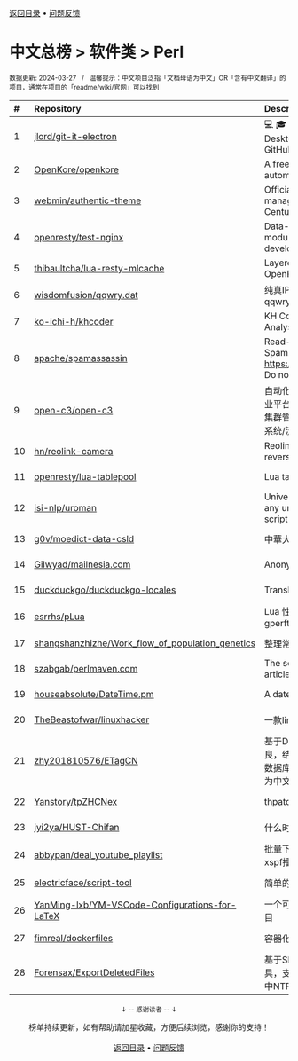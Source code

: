 <a href="https://gitee.com/GrowingGit/GitHub-Chinese-Top-Charts#github中文排行榜">返回目录</a> • <a href="/content/docs/feedback.md">问题反馈</a>

# 中文总榜 > 软件类 > Perl
<sub>数据更新: 2024-03-27&nbsp;&nbsp;&nbsp;/&nbsp;&nbsp;&nbsp;温馨提示：中文项目泛指「文档母语为中文」OR「含有中文翻译」的项目，通常在项目的「readme/wiki/官网」可以找到</sub>

|#|Repository|Description|Stars|Updated|
|:-|:-|:-|:-|:-|
|1|[jlord/git-it-electron](https://github.com/jlord/git-it-electron)|:computer: :mortar_board: Git-it is a (Mac, Win, Linux) Desktop App for Learning Git and GitHub|4566|2024-02-11|
|2|[OpenKore/openkore](https://github.com/OpenKore/openkore)|A free/open source client and automation tool for Ragnarok Online|1244|2024-02-12|
|3|[webmin/authentic-theme](https://github.com/webmin/authentic-theme)|Official theme for the best server management panel of the 21st Century|940|2024-03-26|
|4|[openresty/test-nginx](https://github.com/openresty/test-nginx)|Data-driven test scaffold for Nginx C module and OpenResty Lua library development|430|2024-03-20|
|5|[thibaultcha/lua-resty-mlcache](https://github.com/thibaultcha/lua-resty-mlcache)|Layered caching library for OpenResty|387|2024-02-09|
|6|[wisdomfusion/qqwry.dat](https://github.com/wisdomfusion/qqwry.dat)|纯真IP地址数据库镜像，mirror of qqwry.dat|380|2023-12-03|
|7|[ko-ichi-h/khcoder](https://github.com/ko-ichi-h/khcoder)|KH Coder: for Quantitative Content Analysis or Text Mining|301|2024-03-22|
|8|[apache/spamassassin](https://github.com/apache/spamassassin)|Read-only mirror of Apache SpamAssassin. Submit patches to https://bz.apache.org/SpamAssassin/. Do not send pull requests|274|2024-03-26|
|9|[open-c3/open-c3](https://github.com/open-c3/open-c3)|自动化运维平台/CICD系统/发布系统/作业平台/监控系统/云监控/故障自愈/K8S集群管理/CMDB/公有云资源管理/工单系统/流程系统/成本优化|223|2024-03-25|
|10|[hn/reolink-camera](https://github.com/hn/reolink-camera)|Reolink RLC-410-5MP IP camera reverse engineered technical details|135|2024-02-11|
|11|[openresty/lua-tablepool](https://github.com/openresty/lua-tablepool)|Lua table recycling pools for LuaJIT|111|2023-11-23|
|12|[isi-nlp/uroman](https://github.com/isi-nlp/uroman)|Universal Romanizer that can convert any unicode script to roman (latin) script|109|2024-03-19|
|13|[g0v/moedict-data-csld](https://github.com/g0v/moedict-data-csld)|中華大辭典|102|2023-11-08|
|14|[Gilwyad/mailnesia.com](https://github.com/Gilwyad/mailnesia.com)|Anonymous Email in Seconds|99|2024-03-21|
|15|[duckduckgo/duckduckgo-locales](https://github.com/duckduckgo/duckduckgo-locales)|Translation files for duckduckgo.com|93|2024-03-18|
|16|[esrrhs/pLua](https://github.com/esrrhs/pLua)|Lua 性能分析工具 Lua profiler tool like gperftools|82|2024-03-12|
|17|[shangshanzhizhe/Work_flow_of_population_genetics](https://github.com/shangshanzhizhe/Work_flow_of_population_genetics)|整理常用的群体遗传学分析流程和脚本|71|2024-03-14|
|18|[szabgab/perlmaven.com](https://github.com/szabgab/perlmaven.com)|The source files of the Perl Maven articles|66|2024-03-26|
|19|[houseabsolute/DateTime.pm](https://github.com/houseabsolute/DateTime.pm)|A date and time object for Perl|46|2023-11-06|
|20|[TheBeastofwar/linuxhacker](https://github.com/TheBeastofwar/linuxhacker)|一款linux 内网渗透辅助工具|40|2024-01-31|
|21|[zhy201810576/ETagCN](https://github.com/zhy201810576/ETagCN)|基于Difegue编写的E-Hentai插件进行改良，结合EhTagTranslation项目提供的数据库转换来自E-Hentai上的英文标签为中文标签。|40|2024-03-03|
|22|[Yanstory/tpZHCNex](https://github.com/Yanstory/tpZHCNex)|thpatch zh-hans extra patches (Beta)|18|2024-01-16|
|23|[jyi2ya/HUST-Chifan](https://github.com/jyi2ya/HUST-Chifan)|什么时候开饭？|6|2023-12-05|
|24|[abbypan/deal_youtube_playlist](https://github.com/abbypan/deal_youtube_playlist)|批量下载youtube播放列表内容，并生成xspf播放列表|6|2023-12-16|
|25|[electricface/script-tool](https://github.com/electricface/script-tool)|简单的脚本工具|4|2023-11-14|
|26|[YanMing-lxb/YM-VSCode-Configurations-for-LaTeX](https://github.com/YanMing-lxb/YM-VSCode-Configurations-for-LaTeX)|一个可以让你轻松本地部署好LaTeX的项目|3|2024-03-09|
|27|[fimreal/dockerfiles](https://github.com/fimreal/dockerfiles)|容器化小工具|3|2024-01-22|
|28|[Forensax/ExportDeletedFiles](https://github.com/Forensax/ExportDeletedFiles)|基于SleuthKit套件的删除文件恢复工具，支持恢复DD、E01、AFF镜像文件中NTFS系统的已删除文件|2|2024-03-05|

<div align="center">
    <p><sub>↓ -- 感谢读者 -- ↓</sub></p>
    榜单持续更新，如有帮助请加星收藏，方便后续浏览，感谢你的支持！
</div>

<br/>

<div align="center"><a href="https://gitee.com/GrowingGit/GitHub-Chinese-Top-Charts#github中文排行榜">返回目录</a> • <a href="/content/docs/feedback.md">问题反馈</a></div>

